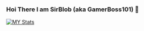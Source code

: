### Hoi There I am SirBlob (aka GamerBoss101) 👋


[![MY Stats](https://github-readme-stats.vercel.app/api?username=GamerBoss101)](https://github.com/anuraghazra/github-readme-stats)

<!--
**GamerBoss101/GamerBoss101** is a ✨ _special_ ✨ repository because its `README.md` (this file) appears on your GitHub profile.

Here are some ideas to get you started:

- 🔭 I’m currently working on ...
- 🌱 I’m currently learning ...
- 👯 I’m looking to collaborate on ...
- 🤔 I’m looking for help with ...
- 💬 Ask me about ...
- 📫 How to reach me: ...
- 😄 Pronouns: ...
- ⚡ Fun fact: ...
-->

